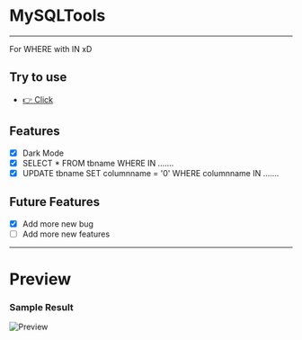 # MySQLTools
<hr>
For WHERE with IN xD

## Try to use 
- [👉 Click ](https://chaiwat20180.github.io/MySQLTools) 

## Features
- [x] Dark Mode
- [x] SELECT * FROM tbname WHERE IN .......
- [x] UPDATE tbname  SET columnname = '0' WHERE columnname IN .......

## Future Features
- [x] Add more new bug
- [ ] Add more new features

<hr>
<h1>Preview</h1>
<p align="center">
   <h3>Sample Result </h3>
  <img src="https://scontent.futp1-2.fna.fbcdn.net/v/t39.30808-6/476639634_1449165616494671_775801111311365131_n.jpg?_nc_cat=110&ccb=1-7&_nc_sid=aa7b47&_nc_eui2=AeGg1g9L8TzH1wZaYg_0IPLUAw-6ZFiTQjUDD7pkWJNCNXrKf1uhA16EB_omoq90uvJDpaj9yAGQ_LeBv4YsQgBS&_nc_ohc=mDvOYCixsTcQ7kNvgHUwLI2&_nc_oc=AdjYHzwejHW6MGxprlFOLMeV7ek-CpMdWmYVA-DwPB2h5bCK5Nak76v49WoGB5cPfWkCAPED52YhK82b2yVsA8Cb&_nc_zt=23&_nc_ht=scontent.futp1-2.fna&_nc_gid=AIJEgrDPv-u3K_xjbuyjpZP&oh=00_AYA1X9dsz5qxJvxk8kMVBWntodGcYqdlE-RjsXjoYRvNSw&oe=67B13E37" title="Preview">
</p>
